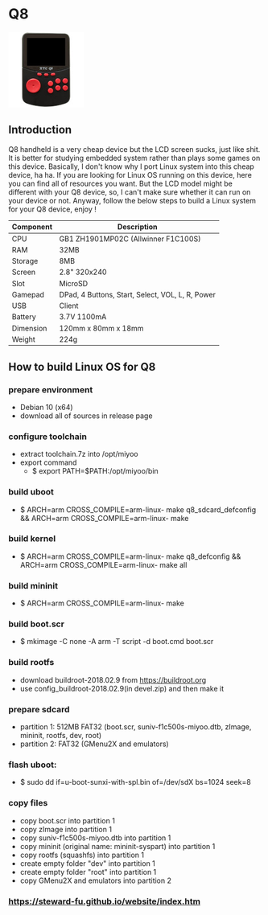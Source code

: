 # Q8
![Alt text](imgs/main.jpg)
  
## Introduction
Q8 handheld is a very cheap device but the LCD screen sucks, just like shit. It is better for studying embedded system rather than plays some games on this device. Basically, I don't know why I port Linux system into this cheap device, ha ha. If you are looking for Linux OS running on this device, here you can find all of resources you want. But the LCD model might be different with your Q8 device, so, I can't make sure whether it can run on your device or not. Anyway, follow the below steps to build a Linux system for your Q8 device, enjoy !  
  
|Component|Description                                     |
|---------|------------------------------------------------|
|CPU      |GB1 ZH1901MP02C (Allwinner F1C100S)             |
|RAM      |32MB                                            |
|Storage  |8MB                                             |
|Screen   |2.8" 320x240                                    |
|Slot     |MicroSD                                         |
|Gamepad  |DPad, 4 Buttons, Start, Select, VOL, L, R, Power|
|USB      |Client                                          |
|Battery  |3.7V 1100mA                                     |
|Dimension|120mm x 80mm x 18mm                             |
|Weight   |224g                                            |
  
## How to build Linux OS for Q8  
### prepare environment
-  Debian 10 (x64)
-  download all of sources in release page
  
### configure toolchain
-  extract toolchain.7z into /opt/miyoo
-  export command
   -  $ export PATH=$PATH:/opt/miyoo/bin
  
### build uboot
-  $ ARCH=arm CROSS_COMPILE=arm-linux- make q8_sdcard_defconfig && ARCH=arm CROSS_COMPILE=arm-linux- make
  
### build kernel
-  $ ARCH=arm CROSS_COMPILE=arm-linux- make q8_defconfig && ARCH=arm CROSS_COMPILE=arm-linux- make all
  
### build mininit
-  $ ARCH=arm CROSS_COMPILE=arm-linux- make
  
### build boot.scr
-  $ mkimage -C none -A arm -T script -d boot.cmd boot.scr
  
### build rootfs
-  download buildroot-2018.02.9 from https://buildroot.org
-  use config_buildroot-2018.02.9(in devel.zip) and then make it
  
### prepare sdcard
-  partition 1: 512MB FAT32 (boot.scr, suniv-f1c500s-miyoo.dtb, zImage, mininit, rootfs, dev, root)
-  partition 2: FAT32 (GMenu2X and emulators)
  
### flash uboot:
-  $ sudo dd if=u-boot-sunxi-with-spl.bin of=/dev/sdX bs=1024 seek=8
  
### copy files
-  copy boot.scr into partition 1
-  copy zImage into partition 1
-  copy suniv-f1c500s-miyoo.dtb into partition 1
-  copy mininit (original name: mininit-syspart) into partition 1
-  copy rootfs (squashfs) into partition 1
-  create empty folder "dev" into partition 1
-  create empty folder "root" into partition 1
-  copy GMenu2X and emulators into partition 2
  
### https://steward-fu.github.io/website/index.htm
